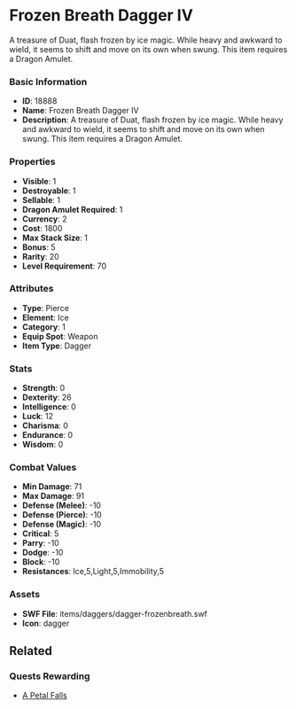 # Frozen Breath Dagger IV

A treasure of Duat, flash frozen by ice magic. While heavy and awkward to wield, it seems to shift and move on its own when swung. This item requires a Dragon Amulet.

### Basic Information

- **ID**: 18888
- **Name**: Frozen Breath Dagger IV
- **Description**: A treasure of Duat, flash frozen by ice magic. While heavy and awkward to wield, it seems to shift and move on its own when swung. This item requires a Dragon Amulet.

### Properties

- **Visible**: 1
- **Destroyable**: 1
- **Sellable**: 1
- **Dragon Amulet Required**: 1
- **Currency**: 2
- **Cost**: 1800
- **Max Stack Size**: 1
- **Bonus**: 5
- **Rarity**: 20
- **Level Requirement**: 70

### Attributes

- **Type**: Pierce
- **Element**: Ice
- **Category**: 1
- **Equip Spot**: Weapon
- **Item Type**: Dagger

### Stats

- **Strength**: 0
- **Dexterity**: 26
- **Intelligence**: 0
- **Luck**: 12
- **Charisma**: 0
- **Endurance**: 0
- **Wisdom**: 0

### Combat Values

- **Min Damage**: 71
- **Max Damage**: 91
- **Defense (Melee)**: -10
- **Defense (Pierce)**: -10
- **Defense (Magic)**: -10
- **Critical**: 5
- **Parry**: -10
- **Dodge**: -10
- **Block**: -10
- **Resistances**: Ice,5,Light,5,Immobility,5

### Assets

- **SWF File**: items/daggers/dagger-frozenbreath.swf
- **Icon**: dagger

## Related

### Quests Rewarding

- [A Petal Falls](../quests/1627-a-petal-falls.md)

